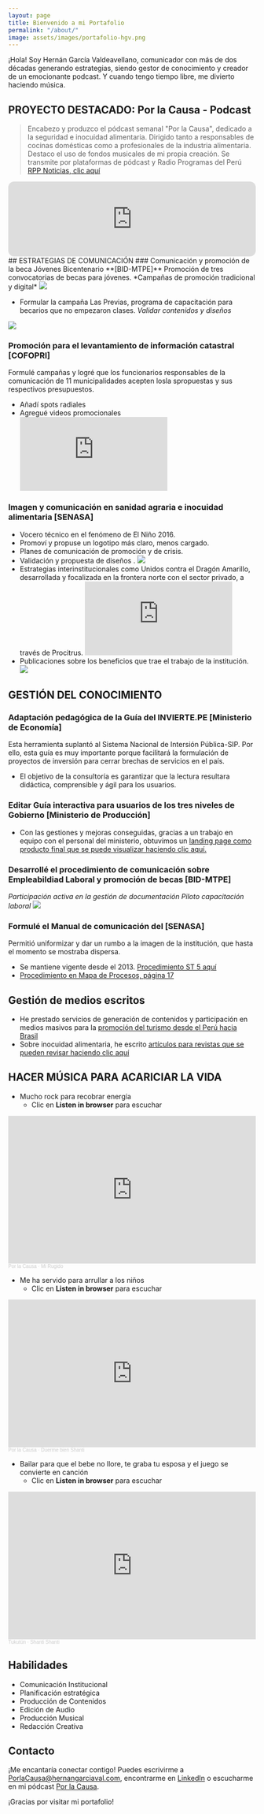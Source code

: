 ```yaml
---
layout: page
title: Bienvenido a mi Portafolio
permalink: "/about/"
image: assets/images/portafolio-hgv.png
---
```


¡Hola! Soy Hernán García Valdeavellano, comunicador con más de dos décadas generando estrategias, siendo gestor de conocimiento y creador de un emocionante podcast. Y cuando tengo tiempo libre, me divierto haciendo música.

## PROYECTO DESTACADO: Por la Causa - Podcast
> Encabezo y produzco el pódcast semanal "Por la Causa", dedicado a la seguridad e inocuidad alimentaria. Dirigido tanto a responsables de cocinas domésticas como a profesionales de la industria alimentaria. Destaco el uso de fondos musicales de mi propia creación. Se transmite por plataformas de pódcast y Radio Programas del Perú [RPP Noticias, clic aquí](https://rpp.pe/audio/podcast/por-la-causa) 
<iframe style="border-radius:12px" src="https://open.spotify.com/embed/show/4sZ8qT1zlrlg161D1Pw88e?utm_source=generator" width="100%" height="152" frameBorder="0" allowfullscreen="" allow="autoplay; clipboard-write; encrypted-media; fullscreen; picture-in-picture" loading="lazy"></iframe>
## ESTRATEGIAS DE COMUNICACIÓN
### Comunicación y promoción de la beca Jóvenes Bicentenario **[BID-MTPE]**
Promoción de tres convocatorias de becas para jóvenes. *Campañas de promoción tradicional y digital*
 <img src="{{site.baseurl}}/assets/thumbnails/22-consultoria-beca.jpg" class="garnish rounded float-left"/>
  
  - Formular la campaña Las Previas, programa de capacitación para becarios que no empezaron clases. *Validar contenidos y diseños*
  <img src="{{site.baseurl}}/assets/thumbnails/22-las-previas-jovenes-bicentenario.jpg"/>

### Promoción para el levantamiento de información catastral **[COFOPRI]**
Formulé campañas y logré que los funcionarios responsables de la comunicación de 11 municipalidades acepten losla spropuestas y sus respectivos presupuestos.
- Añadí spots radiales
- Agregué videos promocionales 
  <div class="video-responsive">
  <iframe src="https://www.youtube.com/embed/qvE0bgddt5k" alt="Colabora con COFOPRI" frameborder="0" allowfullscreen></iframe>
  </div> 
        
### Imagen y comunicación en sanidad agraria e inocuidad alimentaria **[SENASA]**
- Vocero técnico en el fenómeno de El Niño 2016.
- Promoví y propuse un logotipo más claro, menos cargado.
- Planes de comunicación de promoción y de crisis.
- Validación y propuesta de diseños .
     <img src="{{site.baseurl}}/assets/postImages/senasa1pc.jpg" class="garnish rounded float-left"/>
- Estrategias interinstitucionales como Unidos contra el Dragón Amarillo, desarrollada y focalizada en la frontera norte con el sector privado, a través de Procitrus.
    <iframe src="https://www.youtube.com/embed/hfVe6BkYUB0" alt="Contra la plaga Dragón amarillo o HLB" frameborder="0" allowfullscreen></iframe>
- Publicaciones sobre los beneficios que trae el trabajo de la institución.
     <img src="{{site.baseurl}}/assets/thumbnails/19-frambuesas-peru-hernan.jpg"/>

## GESTIÓN DEL CONOCIMIENTO

### Adaptación pedagógica de la Guía del INVIERTE.PE **[Ministerio de Economía]**
Esta herramienta suplantó al Sistema Nacional de Intersión Pública-SIP.
Por ello, esta guía es muy importante porque facilitará la formulación de proyectos de inversión para cerrar brechas de servicios en el país.
  - El objetivo de la consultoría es garantizar que la lectura resultara didáctica, comprensible y ágil para los usuarios.

### Editar Guía interactiva para usuarios de los tres niveles de Gobierno **[Ministerio de Producción]**
  - Con las gestiones y mejoras conseguidas, gracias a un trabajo en equipo con el personal del ministerio, obtuvimos un [landing page como producto final que se puede visualizar haciendo clic aquí.](https://instrumentosfinancieros.produce.gob.pe/)
    
### Desarrollé el procedimiento de comunicación sobre Empleabildiad Laboral y promoción de becas **[BID-MTPE]**
   *Participación activa en la gestión de documentación Piloto capacitación laboral*
   <img src="{{site.baseurl}}/assets/thumbnails/22-documentacion-piloto-capacitacion-laboral-BID-MTPE.jpg" />
   
### Formulé el Manual de comunicación del **[SENASA]**
Permitió uniformizar y dar un rumbo a la imagen de la institución, que hasta el momento se mostraba dispersa. 
  - Se mantiene vigente desde el 2013. [Procedimiento ST 5 aquí](https://drive.google.com/file/d/1Luxe6JbPXoId2lBWF6-tSXm4EeaxwpWP/view?usp=sharing)     
  - [Procedimiento en Mapa de Procesos, página 17](https://www.senasa.gob.pe/senasa/descargasarchivos/2014/11/Mapa-de-Procesos-del-SENASA.pdf)  

## Gestión de medios escritos
- He prestado servicios de generación de contenidos y participación en medios masivos para la [promoción del turismo desde el Perú hacia Brasil](https://www.hernangarciaval.com/2023/01/25/vuelve-carnaval-brasil/)
- Sobre inocuidad alimentaria, he escrito [artículos para revistas que se pueden revisar haciendo clic aquí](https://www.hernangarciaval.com/2021/09/09/articulos-seguridad-alimentaria/)

## HACER MÚSICA PARA ACARICIAR LA VIDA
 - Mucho rock para recobrar energía
    - Clic en **Listen in browser** para escuchar
  <iframe width="100%" height="300" scrolling="no" frameborder="no" allow="autoplay" src="https://w.soundcloud.com/player/?url=https%3A//api.soundcloud.com/tracks/1690673811&color=%23ff5500&auto_play=false&hide_related=false&show_comments=true&show_user=true&show_reposts=false&show_teaser=true&visual=true"></iframe><div style="font-size: 10px; color: #cccccc;line-break: anywhere;word-break: normal;overflow: hidden;white-space: nowrap;text-overflow: ellipsis; font-family: Interstate,Lucida Grande,Lucida Sans Unicode,Lucida Sans,Garuda,Verdana,Tahoma,sans-serif;font-weight: 100;"><a href="https://soundcloud.com/tukutun" title="Por la Causa" target="_blank" style="color: #cccccc; text-decoration: none;">Por la Causa</a> · <a href="https://soundcloud.com/tukutun/mi-rugido" title="Mi Rugido" target="_blank" style="color: #cccccc; text-decoration: none;">Mi Rugido</a></div>
    
 - Me ha servido para arrullar a los niños
    - Clic en **Listen in browser** para escuchar
<iframe width="100%" height="300" scrolling="no" frameborder="no" allow="autoplay" src="https://w.soundcloud.com/player/?url=https%3A//api.soundcloud.com/tracks/1690665033&color=%23ff5500&auto_play=false&hide_related=false&show_comments=true&show_user=true&show_reposts=false&show_teaser=true&visual=true"></iframe><div style="font-size: 10px; color: #cccccc;line-break: anywhere;word-break: normal;overflow: hidden;white-space: nowrap;text-overflow: ellipsis; font-family: Interstate,Lucida Grande,Lucida Sans Unicode,Lucida Sans,Garuda,Verdana,Tahoma,sans-serif;font-weight: 100;"><a href="https://soundcloud.com/tukutun" title="Por la Causa" target="_blank" style="color: #cccccc; text-decoration: none;">Por la Causa</a> · <a href="https://soundcloud.com/tukutun/duerme-bien-shanti" title="Duerme bien Shanti" target="_blank" style="color: #cccccc; text-decoration: none;">Duerme bien Shanti</a></div>

  - Bailar para que el bebe no llore, te graba tu esposa y el juego se convierte en canción 
    - Clic en **Listen in browser** para escuchar
  <iframe width="100%" height="300" scrolling="no" frameborder="no" allow="autoplay" src="https://w.soundcloud.com/player/?url=https%3A//api.soundcloud.com/tracks/561088389&color=%23ff5500&auto_play=false&hide_related=false&show_comments=true&show_user=true&show_reposts=false&show_teaser=true&visual=true"></iframe><div style="font-size: 10px; color: #cccccc;line-break: anywhere;word-break: normal;overflow: hidden;white-space: nowrap;text-overflow: ellipsis; font-family: Interstate,Lucida Grande,Lucida Sans Unicode,Lucida Sans,Garuda,Verdana,Tahoma,sans-serif;font-weight: 100;"><a href="https://soundcloud.com/tukutun" title="Tukutún" target="_blank" style="color: #cccccc; text-decoration: none;">Tukutún</a> · <a href="https://soundcloud.com/tukutun/shanti-shanti" title="Shanti Shanti" target="_blank" style="color: #cccccc; text-decoration: none;">Shanti Shanti</a></div>
  
## Habilidades

- Comunicación Institucional
- Planificación estratégica
- Producción de Contenidos
- Edición de Audio
- Producción Musical
- Redacción Creativa

## Contacto

¡Me encantaría conectar contigo! Puedes escrivirme a [PorlaCausa@hernangarciaval.com](mailto:PorlaCausa@hernangarciaval.com), encontrarme en [LinkedIn](https://www.linkedin.com/in/hernangarciavaldeavellano/) o escucharme en mi pódcast [Por la Causa](https://rpp.pe/audio/podcast/por-la-causa).

¡Gracias por visitar mi portafolio!

